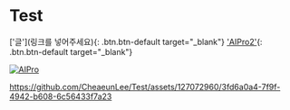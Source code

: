 # Test

['글'](링크를 넣어주세요){: .btn.btn-default target="_blank"}
['AIPro2'](https://youtu.be/nNWG7DGQrYs){: .btn.btn-default target="_blank"} 


[![AIPro](https://img.youtube.com/vi/zEARmgsEqzU/0.jpg)](https://youtu.be/zEARmgsEqzU)





https://github.com/CheaeunLee/Test/assets/127072960/3fd6a0a4-7f9f-4942-b608-6c56433f7a23



